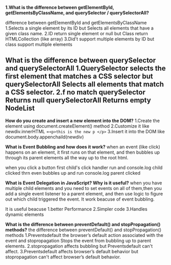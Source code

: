 **1.What is the difference between getElementById, getElementsByClassName, and querySelector / querySelectorAll?**

difference between getElementById and getElementsByClassName
1.Selects a single element by its ID but Selects all elements that have a given class name.
2.ID return single element or null but Class return HTMLCollection (like array)
3.Did't support multiple elements by ID but class support multiple elements

What is the difference between querySelector and querySelectorAll
1.QuerySelector selects the first element that matches a CSS selector but querySelectorAll Selects all elements that match a CSS selector.
2.f no match querySelector Returns null querySelectorAll Returns empty NodeList
---

**How do you create and insert a new element into the DOM?**
1.Create the element using document.createElement() method
2.Customize it like newdiv.innerHTML =`<p>this is the new p </p>`
3.Insert it into the DOM like document.body.appenchaild(newdiv)

**What is Event Bubbling and how does it work?**
when an event (like click) happens on an element, it first runs on that element, and then bubbles up through its parent elements all the way up to the root html.

when you click a button first child's click handler run and console.log child clicked thrn even bubbles up and run console.log parent clicked

**What is Event Delegation in JavaScript? Why is it useful?**
when you have multiple child elements and you need to set events on all of them,then you add a single event listener to a parent element, and then use logic to figure out which child triggered the event. It work beacuse of event bubbling.

It is useful beacuse 
1.better Performance
2.Simpler code
3.Handles dynamic elements

**What is the difference between preventDefault() and stopPropagation() methods?**
the difference between preventDefault() and stopPropagation() methods
1.Preventsdefault the browser’s default action associated with the event and stopropagation Stops the event from bubbling up to parent elements.
2.stopropagation affects bubbling but Preventsdefault can't affect.
3.Preventsdefault affects browser’s default behavior but stopropagation can't affect browser’s default behavior.
